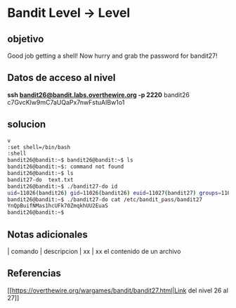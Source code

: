 # Bandit Level -> Level



## objetivo
Good job getting a shell! Now hurry and grab the password for bandit27!

## Datos de acceso al nivel
**ssh bandit26@bandit.labs.overthewire.org -p 2220**
bandit26
c7GvcKlw9mC7aUQaPx7nwFstuAIBw1o1


## solucion
```bash
v
:set shell=/bin/bash
:shell
bandit26@bandit:~$ bandit26@bandit:~$ ls
bandit26@bandit:~$: command not found
bandit26@bandit:~$ ls
bandit27-do  text.txt
bandit26@bandit:~$ ./bandit27-do id
uid=11026(bandit26) gid=11026(bandit26) euid=11027(bandit27) groups=11026(bandit26)
bandit26@bandit:~$ ./bandit27-do cat /etc/bandit_pass/bandit27
YnQpBuifNMas1hcUFk70ZmqkhUU2EuaS
bandit26@bandit:~$ 
```

## Notas adicionales
| comando | descripcion
| xx | xx el contenido de un archivo 

## Referencias
[[https://overthewire.org/wargames/bandit/bandit27.html|Link del nivel 26 al 27]]

